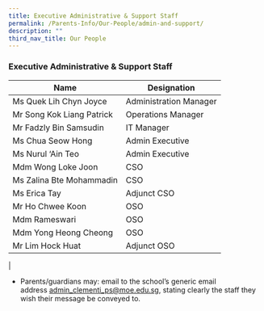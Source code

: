 ```yaml
---
title: Executive Administrative & Support Staff
permalink: /Parents-Info/Our-People/admin-and-support/
description: ""
third_nav_title: Our People
---
```

### Executive Administrative & Support Staff

| Name | Designation |
|---|---|
| Ms Quek Lih Chyn Joyce | Administration Manager |
|  Mr Song Kok Liang Patrick | Operations Manager  |
| Mr Fadzly Bin Samsudin | IT Manager |
| Ms Chua Seow Hong | Admin Executive |
|  Ms Nurul ‘Ain Teo  | Admin Executive |
| Mdm Wong Loke Joon |CSO |
| Ms Zalina Bte Mohammadin |CSO |
| Ms Erica Tay | Adjunct CSO |
| Mr Ho Chwee Koon | OSO |
| Mdm Rameswari | OSO |
| Mdm Yong Heong Cheong |OSO |
| Mr Lim Hock Huat | Adjunct OSO |
| 

*   Parents/guardians may: email to the school’s generic email address [admin_clementi_ps@moe.edu.sg](admin_clementi_ps@moe.edu.sg), stating clearly the staff they wish their message be conveyed to.